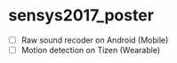 # sensys2017_poster

* [ ] Raw sound recoder on Android (Mobile)
* [ ] Motion detection on Tizen (Wearable)
